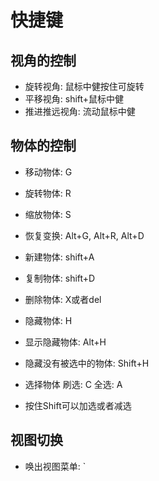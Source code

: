 
# 快捷键

## 视角的控制

- 旋转视角: 鼠标中健按住可旋转
- 平移视角: shift+鼠标中健
- 推进推远视角: 流动鼠标中健

## 物体的控制

- 移动物体: G
- 旋转物体: R
- 缩放物体: S
- 恢复变换: Alt+G, Alt+R, Alt+D

- 新建物体: shift+A
- 复制物体: shift+D
- 删除物体: X或者del

- 隐藏物体: H
- 显示隐藏物体: Alt+H
- 隐藏没有被选中的物体: Shift+H

- 选择物体 刷选: C 全选: A
- 按住Shift可以加选或者减选

## 视图切换

- 唤出视图菜单: `
